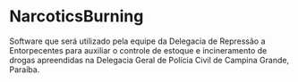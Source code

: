 # NarcoticsBurning
Software que será utilizado pela equipe da Delegacia de Repressão a Entorpecentes para auxiliar o controle de estoque e incineramento de drogas apreendidas na Delegacia Geral de Polícia Civil de Campina Grande, Paraíba. 
